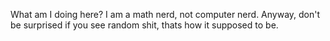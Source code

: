 What am I doing here? I am a math nerd, not computer nerd. Anyway, don't be surprised if you see random shit, thats how it supposed to be.
